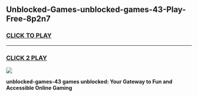 
## Unblocked-Games-unblocked-games-43-Play-Free-8p2n7
<h3>
<a href="https://premium76.site?title=unblocked-games-43&ref=17A">CLICK TO PLAY</a></h3>
<hr>

<h3>
<a href="https://premium76.site?title=unblocked-games-43&ref=17A">CLICK 2 PLAY</a>
  
</h3>

<a href="https://premium76.site?title=unblocked-games-43&ref=17A"><img src="https://clearcache.store/games.png"></a>


**unblocked-games-43 games unblocked: Your Gateway to Fun and Accessible Online Gaming**

